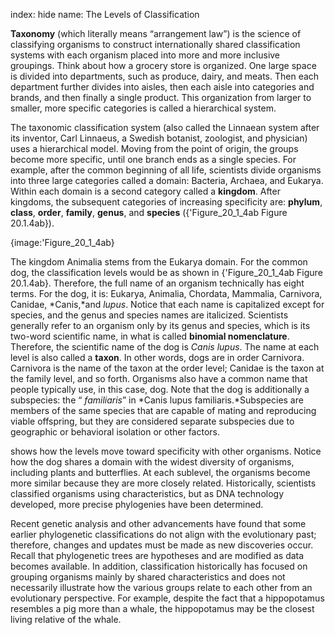 index: hide
name: The Levels of Classification

 **Taxonomy** (which literally means “arrangement law”) is the science of classifying organisms to construct internationally shared classification systems with each organism placed into more and more inclusive groupings. Think about how a grocery store is organized. One large space is divided into departments, such as produce, dairy, and meats. Then each department further divides into aisles, then each aisle into categories and brands, and then finally a single product. This organization from larger to smaller, more specific categories is called a hierarchical system.

The taxonomic classification system (also called the Linnaean system after its inventor, Carl Linnaeus, a Swedish botanist, zoologist, and physician) uses a hierarchical model. Moving from the point of origin, the groups become more specific, until one branch ends as a single species. For example, after the common beginning of all life, scientists divide organisms into three large categories called a domain: Bacteria, Archaea, and Eukarya. Within each domain is a second category called a  **kingdom**. After kingdoms, the subsequent categories of increasing specificity are:  **phylum**,  **class**,  **order**,  **family**,  **genus**, and  **species** ({'Figure_20_1_4ab Figure 20.1.4ab}).


{image:'Figure_20_1_4ab}
        

The kingdom Animalia stems from the Eukarya domain. For the common dog, the classification levels would be as shown in {'Figure_20_1_4ab Figure 20.1.4ab}. Therefore, the full name of an organism technically has eight terms. For the dog, it is: Eukarya, Animalia, Chordata, Mammalia, Carnivora, Canidae,  *Canis,*and *lupus*. Notice that each name is capitalized except for species, and the genus and species names are italicized. Scientists generally refer to an organism only by its genus and species, which is its two-word scientific name, in what is called  **binomial nomenclature**. Therefore, the scientific name of the dog is  *Canis lupus*. The name at each level is also called a  **taxon**. In other words, dogs are in order Carnivora. Carnivora is the name of the taxon at the order level; Canidae is the taxon at the family level, and so forth. Organisms also have a common name that people typically use, in this case, dog. Note that the dog is additionally a subspecies: the “ *familiaris*” in  *Canis lupus familiaris.*Subspecies are members of the same species that are capable of mating and reproducing viable offspring, but they are considered separate subspecies due to geographic or behavioral isolation or other factors.

 shows how the levels move toward specificity with other organisms. Notice how the dog shares a domain with the widest diversity of organisms, including plants and butterflies. At each sublevel, the organisms become more similar because they are more closely related. Historically, scientists classified organisms using characteristics, but as DNA technology developed, more precise phylogenies have been determined.

Recent genetic analysis and other advancements have found that some earlier phylogenetic classifications do not align with the evolutionary past; therefore, changes and updates must be made as new discoveries occur. Recall that phylogenetic trees are hypotheses and are modified as data becomes available. In addition, classification historically has focused on grouping organisms mainly by shared characteristics and does not necessarily illustrate how the various groups relate to each other from an evolutionary perspective. For example, despite the fact that a hippopotamus resembles a pig more than a whale, the hippopotamus may be the closest living relative of the whale.
